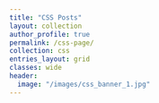 ```yaml
---
title: "CSS Posts"
layout: collection
author_profile: true
permalink: /css-page/
collection: css
entries_layout: grid
classes: wide
header:
  image: "/images/css_banner_1.jpg"
---
```

